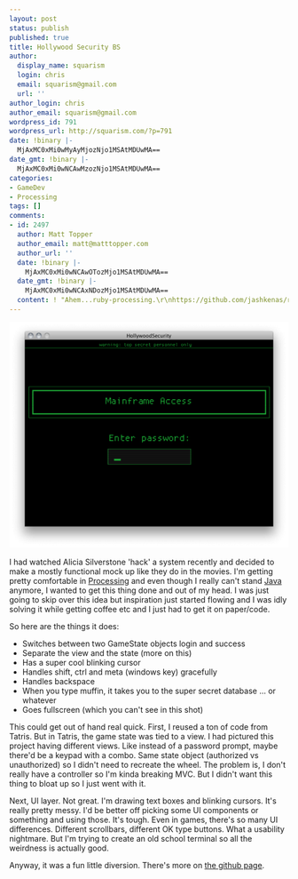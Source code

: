 ```yaml
---
layout: post
status: publish
published: true
title: Hollywood Security BS
author:
  display_name: squarism
  login: chris
  email: squarism@gmail.com
  url: ''
author_login: chris
author_email: squarism@gmail.com
wordpress_id: 791
wordpress_url: http://squarism.com/?p=791
date: !binary |-
  MjAxMC0xMi0wMyAyMjozNjo1MSAtMDUwMA==
date_gmt: !binary |-
  MjAxMC0xMi0wNCAwMzozNjo1MSAtMDUwMA==
categories:
- GameDev
- Processing
tags: []
comments:
- id: 2497
  author: Matt Topper
  author_email: matt@matttopper.com
  author_url: ''
  date: !binary |-
    MjAxMC0xMi0wNCAwOTozMjo1MSAtMDUwMA==
  date_gmt: !binary |-
    MjAxMC0xMi0wNCAxNDozMjo1MSAtMDUwMA==
  content: ! "Ahem...ruby-processing.\r\nhttps://github.com/jashkenas/ruby-processing/wiki"
---
```

![](/uploads/2010/12/sshot_1-580x468.png "HollywoodSecurity")

I had watched Alicia Silverstone 'hack' a system recently and decided to make a mostly functional mock up like they do in the movies.  I'm getting pretty comfortable in [Processing](http://processing.org/) and even though I really can't stand [Java](http://www.oracle.com/technetwork/java/index.html) anymore, I wanted to get this thing done and out of my head.  I was just going to skip over this idea but inspiration just started flowing and I was idly solving it while getting coffee etc and I just had to get it on paper/code.

So here are the things it does:

*   Switches between two GameState objects login and success
*   Separate the view and the state (more on this)
*   Has a super cool blinking cursor
*   Handles shift, ctrl and meta (windows key) gracefully
*   Handles backspace
*   When you type muffin, it takes you to the super secret database ... or whatever
*   Goes fullscreen (which you can't see in this shot)</p>

This could get out of hand real quick.  First, I reused a ton of code from Tatris.  But in Tatris, the game state was tied to a view.  I had pictured this project having different views.  Like instead of a password prompt, maybe there'd be a keypad with a combo.  Same state object (authorized vs unauthorized) so I didn't need to recreate the wheel.  The problem is, I don't really have a controller so I'm kinda breaking MVC.  But I didn't want this thing to bloat up so I just went with it.

Next, UI layer.  Not great.  I'm drawing text boxes and blinking cursors.  It's really pretty messy.  I'd be better off picking some UI components or something and using those.  It's tough.  Even in games, there's so many UI differences.  Different scrollbars, different OK type buttons.  What a usability nightmare.  But I'm trying to create an old school terminal so all the weirdness is actually good.

Anyway, it was a fun little diversion.  There's more on [the github page](https://github.com/squarism/HollywoodSecurity).
